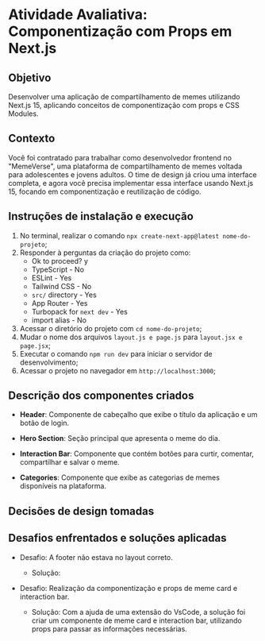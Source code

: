 # Atividade Avaliativa: Componentização com Props em Next.js

## Objetivo

Desenvolver uma aplicação de compartilhamento de memes utilizando Next.js 15, aplicando conceitos de componentização com props e CSS Modules.

## Contexto

Você foi contratado para trabalhar como desenvolvedor frontend no "MemeVerse", uma plataforma de compartilhamento de memes voltada para adolescentes e jovens adultos. O time de design já criou uma interface completa, e agora você precisa implementar essa interface usando Next.js 15, focando em componentização e reutilização de código.

## Instruções de instalação e execução

1. No terminal, realizar o comando `npx create-next-app@latest nome-do-projeto`;
2. Responder à perguntas da criação do projeto como:
    - Ok to proceed? y
    - TypeScript - No
    - ESLint - Yes
    - Tailwind CSS - No
    - `src/` directory - Yes
    - App Router - Yes
    - Turbopack for `next dev` - Yes
    - import alias - No
3. Acessar o diretório do projeto com `cd nome-do-projeto`;
4. Mudar o nome dos arquivos `layout.js e page.js` para `layout.jsx e page.jsx`;
5. Executar o comando `npm run dev` para iniciar o servidor de desenvolvimento;
6. Acessar o projeto no navegador em `http://localhost:3000`;

## Descrição dos componentes criados

- **Header**: Componente de cabeçalho que exibe o título da aplicação e um botão de login.

- **Hero Section**: Seção principal que apresenta o meme do dia.

- **Interaction Bar**: Componente que contém botões para curtir, comentar, compartilhar e salvar o meme.

- **Categories**: Componente que exibe as categorias de memes disponíveis na plataforma.

## Decisões de design tomadas

## Desafios enfrentados e soluções aplicadas

- Desafio: A footer não estava no layout correto.
  - Solução: 

- Desafio: Realização da componentização e props de meme card e interaction bar.
    - Solução: Com a ajuda de uma extensão do VsCode, a solução foi criar um componente de meme card e interaction bar, utilizando props para passar as informações necessárias.